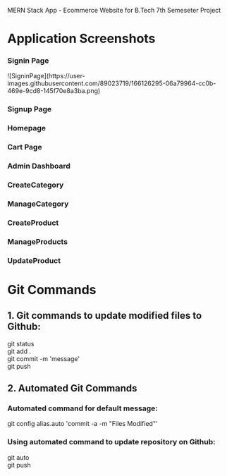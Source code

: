 MERN Stack App - Ecommerce Website for B.Tech 7th Semeseter Project

<h1>Application Screenshots</h1>
<h3>Signin Page</h3>
![SigninPage](https://user-images.githubusercontent.com/89023719/166126295-06a79964-cc0b-469e-9cd8-145f70e8a3ba.png)

<h3>Signup Page</h3>

<h3>Homepage</h3>

<h3>Cart Page</h3>

<h3>Admin Dashboard</h3>

<h3>CreateCategory</h3>

<h3>ManageCategory</h3>

<h3>CreateProduct</h3>

<h3>ManageProducts</h3>

<h3>UpdateProduct</h3>


<h1>Git Commands</h1>

<h2>1. Git commands to update modified files to Github:</h2>
git status<br/>
git add .<br/>
git commit -m 'message'<br/>
git push

<h2>2. Automated Git Commands</h2>

<h3>Automated command for default message:</h3>

git config alias.auto 'commit -a -m "Files Modified"'

<h3>Using automated command to update repository on Github:</h3>

git auto<br/>
git push
